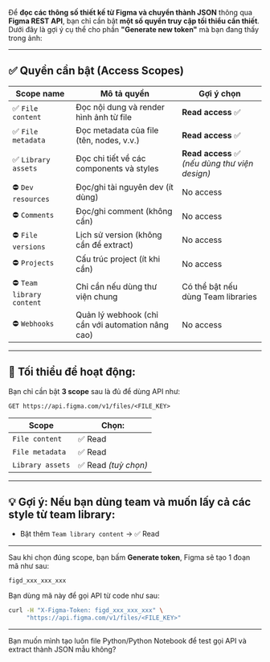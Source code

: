 Để **đọc các thông số thiết kế từ Figma và chuyển thành JSON** thông qua **Figma REST API**, bạn chỉ cần bật **một số quyền truy cập tối thiểu cần thiết**. Dưới đây là gợi ý cụ thể cho phần **"Generate new token"** mà bạn đang thấy trong ảnh:

---

## ✅ Quyền cần bật (Access Scopes)

| Scope name               | Mô tả quyền                                       | Gợi ý chọn                                     |
| ------------------------ | ------------------------------------------------- | ---------------------------------------------- |
| ✅ `File content`         | Đọc nội dung và render hình ảnh từ file           | **Read access** ✅                              |
| ✅ `File metadata`        | Đọc metadata của file (tên, nodes, v.v.)          | **Read access** ✅                              |
| ✅ `Library assets`       | Đọc chi tiết về các components và styles          | **Read access** ✅ *(nếu dùng thư viện design)* |
| ⛔ `Dev resources`        | Đọc/ghi tài nguyên dev (ít dùng)                  | No access                                      |
| ⛔ `Comments`             | Đọc/ghi comment (không cần)                       | No access                                      |
| ⛔ `File versions`        | Lịch sử version (không cần để extract)            | No access                                      |
| ⛔ `Projects`             | Cấu trúc project (ít khi cần)                     | No access                                      |
| ⛔ `Team library content` | Chỉ cần nếu dùng thư viện chung                   | Có thể bật nếu dùng Team libraries             |
| ⛔ `Webhooks`             | Quản lý webhook (chỉ cần với automation nâng cao) | No access                                      |

---

## 🎯 Tối thiểu để hoạt động:

Bạn chỉ cần bật **3 scope** sau là đủ để dùng API như:

```http
GET https://api.figma.com/v1/files/<FILE_KEY>
```

| Scope            | Chọn:               |
| ---------------- | ------------------- |
| `File content`   | ✅ Read              |
| `File metadata`  | ✅ Read              |
| `Library assets` | ✅ Read *(tuỳ chọn)* |

---

## 💡 Gợi ý: Nếu bạn dùng team và muốn lấy cả các style từ team library:

* Bật thêm `Team library content` → ✅ Read

---

Sau khi chọn đúng scope, bạn bấm **Generate token**, Figma sẽ tạo 1 đoạn mã như sau:

```
figd_xxx_xxx_xxx
```

Bạn dùng mã này để gọi API từ code như sau:

```bash
curl -H "X-Figma-Token: figd_xxx_xxx_xxx" \
     "https://api.figma.com/v1/files/<FILE_KEY>"
```

---

Bạn muốn mình tạo luôn file Python/Python Notebook để test gọi API và extract thành JSON mẫu không?
